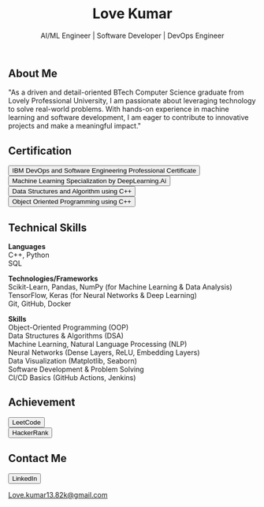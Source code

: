 <!---
Lovekumar-Creative/Lovekumar-Creative is a ✨ special ✨ repository because its `README.md` (this file) appears on your GitHub profile.
You can click the Preview link to take a look at your changes.
--->
<body>
    <header>
        <h1>Love Kumar</h1>
        <p>AI/ML Engineer | Software Developer | DevOps Engineer</p>
    </header>
    <section class="about">
        <h2>About Me</h2>
        <p>
            "As a driven and detail-oriented BTech Computer Science graduate from Lovely Professional University, I am passionate about leveraging technology to solve real-world problems. With hands-on experience in machine learning and software development, I am eager to contribute to innovative projects and make a meaningful impact."
        </p>
    </section>
    <section class="Certification">
        <h2>Certification</h2>
        <a href="https://coursera.org/verify/professional-cert/LIRIZYB2AQ55" target="_blank">
            <button>IBM DevOps and Software Engineering Professional Certificate</button>
        </a>
        <br>
        <a href="https://coursera.org/verify/specialization/9IZTA161B3D2" target="_blank">
            <button>Machine Learning Specialization by DeepLearning.Ai</button>
        </a>
        <br>
        <a href="https://lpucolab438.examly.io/certificate/U2FsdGVkX19D8cj%2F0l0UxQKseGeXaMtCBQHX5c0XqFA%3D" target="_blank">
            <button>Data Structures and Algorithm using C++</button>
        </a>
        <br>
        <a href="https://lpucolab438.examly.io/certificate/U2FsdGVkX1%2FGVHjPNSsOC4cCDA9YeJsqejVCbP24pNI%3D" target="_blank">
            <button>Object Oriented Programming using C++</button>
        </a>
    </section>
    <section class="Technical skills">
        <h2>Technical Skills</h2>
        <p>
            <b>
                Languages 
            </b>
            <br>
                C++, Python
            <br>
                SQL
            <br>
        </p>
        <p>
            <b>
                Technologies/Frameworks 
            </b>
            <br>
                Scikit-Learn, Pandas, NumPy (for Machine Learning & Data Analysis)
            <br>
                TensorFlow, Keras (for Neural Networks & Deep Learning)
            <br>
                Git, GitHub, Docker
        </p>
        <p>
            <b>
                Skills 
            </b><br>
                Object-Oriented Programming (OOP)<br>
                Data Structures & Algorithms (DSA)<br>
                Machine Learning, Natural Language Processing (NLP)<br>
                Neural Networks (Dense Layers, ReLU, Embedding Layers)<br>
                Data Visualization (Matplotlib, Seaborn)<br>
                Software Development & Problem Solving<br>
                CI/CD Basics (GitHub Actions, Jenkins)<br>
        </p>
    <section class="links">
        <h2>Achievement</h2>
        <a href="https://leetcode.com/u/Lovekumar-Creative/" target="_blank">
            <button>LeetCode</button>
        </a>
        <br>
        <a href="https://www.hackerrank.com/profile/lovechaudhary941" target="_blank">
            <button>HackerRank</button>
        </a> 
    </section>
    <footer>
        <h2>Contact Me</h2>
        <a href="https://www.linkedin.com/in/love-kumar-b30778258/" target="_blank">
            <button>LinkedIn</button>
        </a>
        <p><a href="mailto:Love.kumar13.82k@gmail.com">Love.kumar13.82k@gmail.com</a></p>
    </footer>
</body>
</html>

<!-- Proudly created with GPRM ( https://gprm.itsvg.in ) -->
